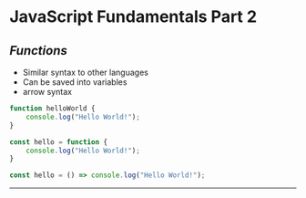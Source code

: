 # **JavaScript Fundamentals Part 2**

## *Functions*
- Similar syntax to other languages
- Can be saved into variables
- arrow syntax
```js
function helloWorld {
    console.log("Hello World!");
}

const hello = function {
    console.log("Hello World!");
}

const hello = () => console.log("Hello World!");
```
---
